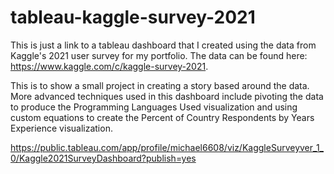# tableau-kaggle-survey-2021
This is just a link to a tableau dashboard that I created using the data from Kaggle's 2021 user survey for my portfolio.  The data can be found here: https://www.kaggle.com/c/kaggle-survey-2021.

This is to show a small project in creating a story based around the data.  More advanced techniques used in this dashboard include pivoting the data to produce the Programming Languages Used visualization and using custom equations to create the Percent of Country Respondents by Years Experience visualization.

https://public.tableau.com/app/profile/michael6608/viz/KaggleSurveyver_1_0/Kaggle2021SurveyDashboard?publish=yes
